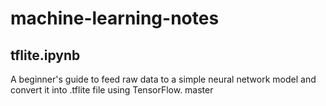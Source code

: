 # machine-learning-notes

## tflite.ipynb
A beginner's guide to feed raw data to a simple neural network model and convert it into .tflite file using TensorFlow.
 master

